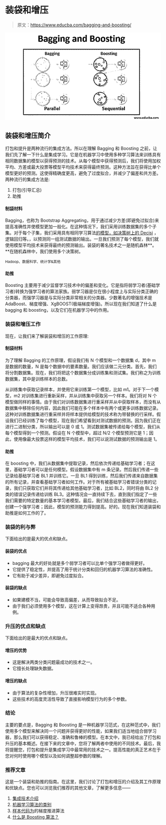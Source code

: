 # 装袋和增压

> 原文：<https://www.educba.com/bagging-and-boosting/>

![Bagging and Boosting](img/da156b8a9d3a537c86f8f09b7b091761.png)



## 装袋和增压简介

打包和提升是两种流行的集成方法。所以在理解 Bagging 和 Boosting 之前，让我们先了解一下什么是集成学习。它是在机器学习中使用多种学习算法来训练具有相同数据集的模型以获得预测的技术。从每个模型中获得预测后，我们将使用加权平均、方差或最大投票等模型平均技术来获得最终预测。这种方法旨在获得比单个模型更好的预测。这使得精确度更高，避免了过度拟合，并减少了偏差和共方差。两种流行的集成方法是:

1.  打包(引导汇总)
2.  助推

#### 制袋材料

Bagging，也称为 Bootstrap Aggregating，用于通过减少方差(即避免过拟合)来提高准确性并使模型更加一般化。在这种情况下，我们采用训练数据集的多个子集。对于每个子集，我们采用具有相同学习算法[的模型，如决策树上的 Decisi](https://www.educba.com/decision-tree-in-machine-learning/) ，逻辑回归等。，以预测同一组测试数据的输出。一旦我们预测了每个模型，我们就使用模型平均技术来获得最终的预测输出。装袋的著名技术之一是随机森林**。**在随机森林中，我们使用多个决策树。

<small>Hadoop、数据科学、统计学&其他</small>

#### 助推

Boosting 主要用于减少监督学习技术中的偏差和变化。它是指将弱学习者(基础学习者)转换为强学习者的算法家族。弱学习器是仅在很小程度上与实际分类正确的分类器，而强学习器是与实际分类非常相关的分类器。少数著名的增强技术是 AdaBoost、梯度增强、XgBOOST(极端梯度增强)。所以现在我们知道了什么是 bagging 和 boosting，以及它们在机器学习中的作用。

### 装袋和增压工作

现在，让我们来了解装袋和增压的工作原理:

#### 制袋材料

为了理解 Bagging 的工作原理，假设我们有 N 个模型和一个数据集 d，其中 m 是数据的数量，N 是每个数据中的要素数量。我们应该做二元分类。首先，我们将分割数据集。现在，我们将把这个数据集分成训练集和测试集。我们称之为训练数据集，其中是训练样本的总数。

从训练集中获取记录样本，并使用它来训练第一个模型，比如 m1。对于下一个模型，m2 对训练集进行重新采样，并从训练集中获取另一个样本。我们将对 N 个模型做同样的事情。由于我们对训练数据集进行重采样并从中获取样本，而没有从数据集中移除任何内容，因此我们可能在多个样本中有两个或更多训练数据记录。这种对训练数据集进行重采样并将样本提供给模型的技术称为带替换的行采样。假设我们已经训练了每个模型，现在我们希望看到对测试数据的预测。因为我们正在进行二进制分类，所以输出可以是 0 或 1。测试数据集被传递给每个模型，我们从每个模型得到一个预测。假设在 N 个模型中，超过 N/2 个模型预测它是 1；因此，使用像最大投票这样的模型平均技术，我们可以说测试数据的预测输出是 1。

#### 助推

在 boosting 中，我们从数据集中提取记录，然后依次传递给基础学习者；在这里，基础学习者可以是任何模型。假设数据集中有 m 条记录。然后我们传递一些记录给基础学习者 BL1 并训练它。一旦 BL1 得到训练，然后我们传递来自数据集的所有记录，并查看基础学习者如何工作。对于所有被基础学习者错误分类的记录，我们只获取它们并将其传递给其他基础学习者，比如 BL2，同时将由 BL2 分类的错误记录传递给训练 BL3。这种情况会一直持续下去，直到我们指定了一些我们需要的特定数量的基本学习者模型。最后，我们结合这些基础学习者的输出，创建一个强学习者；因此，模型的预测能力得到提高。好的。现在我们知道装袋和助推是如何工作的了。

### 装袋的利与弊

下面给出的是最大的优点和缺点。

#### 装袋的优点

*   bagging 最大的好处就是多个弱学习者可以比单个强学习者做得更好。
*   它提供了稳定性，并提高了用于统计分类和回归的机器学习算法的准确性。
*   它有助于减少差异，即避免过度拟合。

#### 装袋的缺点

*   如果建模不当，可能会导致高偏差，从而导致拟合不足。
*   由于我们必须使用多个模型，这在计算上变得昂贵，并且可能不适合各种用例。

### 升压的优点和缺点

下面给出的是最大的优点和缺点。

#### 增压的优势

*   这是解决两类分类问题最成功的技术之一。
*   它擅长处理缺失数据。

#### 增压的缺点

*   由于算法的复杂性增加，升压很难实时实现。
*   这些技术的高度灵活性导致了直接影响模型行为的多个参数。

### 结论

主要的要点是，Bagging 和 Boosting 是一种机器学习范式，在这种范式中，我们使用多个模型来解决同一个问题并获得更好的性能，如果我们适当地组合弱学习器，那么我们可以获得稳定、准确和鲁棒的模型。在本文中，我已经给出了打包和升压的基本概述。在接下来的文章中，您将了解两者中使用的不同技术。最后，我将提醒您，打包和提升是集成学习中最常用的技术之一。提高性能的真正艺术在于您对何时使用哪个模型以及如何调整超参数的理解。

### 推荐文章

这是一个装袋和助推的指南。在这里，我们讨论了打包和增压的介绍及其工作原理和优缺点。您也可以浏览我们推荐的其他文章，了解更多信息——

1.  [集成技术介绍](https://www.educba.com/ensemble-techniques/)
2.  [机器学习算法的类别](https://www.educba.com/machine-learning-algorithms/)
3.  [样本代码为](https://www.educba.com/gradient-boosting-algorithm/)的梯度推进算法
4.  [什么是 Boosting 算法？](https://www.educba.com/boosting-algorithm/)





